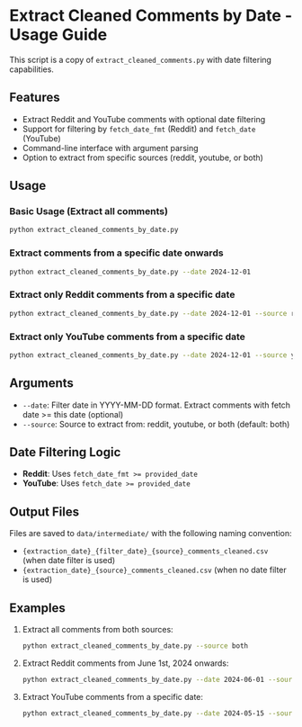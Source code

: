 # Extract Cleaned Comments by Date - Usage Guide

This script is a copy of `extract_cleaned_comments.py` with date filtering capabilities.

## Features

- Extract Reddit and YouTube comments with optional date filtering
- Support for filtering by `fetch_date_fmt` (Reddit) and `fetch_date` (YouTube)
- Command-line interface with argument parsing
- Option to extract from specific sources (reddit, youtube, or both)

## Usage

### Basic Usage (Extract all comments)
```bash
python extract_cleaned_comments_by_date.py
```

### Extract comments from a specific date onwards
```bash
python extract_cleaned_comments_by_date.py --date 2024-12-01
```

### Extract only Reddit comments from a specific date
```bash
python extract_cleaned_comments_by_date.py --date 2024-12-01 --source reddit
```

### Extract only YouTube comments from a specific date
```bash
python extract_cleaned_comments_by_date.py --date 2024-12-01 --source youtube
```

## Arguments

- `--date`: Filter date in YYYY-MM-DD format. Extract comments with fetch date >= this date (optional)
- `--source`: Source to extract from: reddit, youtube, or both (default: both)

## Date Filtering Logic

- **Reddit**: Uses `fetch_date_fmt >= provided_date`
- **YouTube**: Uses `fetch_date >= provided_date`

## Output Files

Files are saved to `data/intermediate/` with the following naming convention:
- `{extraction_date}_{filter_date}_{source}_comments_cleaned.csv` (when date filter is used)
- `{extraction_date}_{source}_comments_cleaned.csv` (when no date filter is used)

## Examples

1. Extract all comments from both sources:
   ```bash
   python extract_cleaned_comments_by_date.py --source both
   ```

2. Extract Reddit comments from June 1st, 2024 onwards:
   ```bash
   python extract_cleaned_comments_by_date.py --date 2024-06-01 --source reddit
   ```

3. Extract YouTube comments from a specific date:
   ```bash
   python extract_cleaned_comments_by_date.py --date 2024-05-15 --source youtube
   ```
